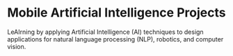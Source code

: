 # Mobile Artificial Intelligence Projects
LeAIrning by applying Artificial Intelligence (AI) techniques to design applications for natural language processing (NLP), robotics, and computer vision.
